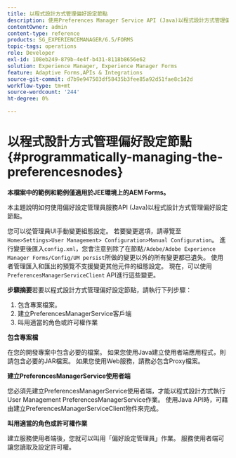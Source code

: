 ```yaml
---
title: 以程式設計方式管理偏好設定節點
description: 使用Preferences Manager Service API (Java)以程式設計方式管理偏好設定節點。
contentOwner: admin
content-type: reference
products: SG_EXPERIENCEMANAGER/6.5/FORMS
topic-tags: operations
role: Developer
exl-id: 108eb249-879b-4e4f-b431-8118b8656e62
solution: Experience Manager, Experience Manager Forms
feature: Adaptive Forms,APIs & Integrations
source-git-commit: d7b9e947503df58435b3fee85a92d51fae8c1d2d
workflow-type: tm+mt
source-wordcount: '244'
ht-degree: 0%

---
```


# 以程式設計方式管理偏好設定節點 {#programmatically-managing-the-preferencesnodes}

**本檔案中的範例和範例僅適用於JEE環境上的AEM Forms。**

本主題說明如何使用偏好設定管理員服務API (Java)以程式設計方式管理偏好設定節點。

您可以從管理員UI手動變更組態設定。 若要變更選項，請導覽至`Home>Settings>User Management> Configuration>Manual Configuration`。 進行變更後匯入`config.xml`，您會注意到除了在節點`/Adobe/Adobe Experience Manager Forms/Config/UM persist`所做的變更以外的所有變更都已遺失。 使用者管理匯入和匯出的預覽不支援變更其他元件的組態設定。 現在，可以使用`PreferencesManagerServiceClient` API進行這些變更。

**步驟摘要**&#x200B;若要以程式設計方式管理偏好設定節點，請執行下列步驟：

1. 包含專案檔案。
1. 建立PreferencesManagerService客戶端
1. 叫用適當的角色或許可權作業

**包含專案檔**

在您的開發專案中包含必要的檔案。 如果您使用Java建立使用者端應用程式，則請包含必要的JAR檔案。 如果您使用Web服務，請務必包含Proxy檔案。

**建立PreferencesManagerService使用者端**

您必須先建立PreferencesManagerService使用者端，才能以程式設計方式執行User Management PreferencesManagerService作業。 使用Java API時，可藉由建立PreferencesManagerServiceClient物件來完成。

**叫用適當的角色或許可權作業**

建立服務使用者端後，您就可以叫用「偏好設定管理員」作業。 服務使用者端可讓您讀取及設定許可權。
